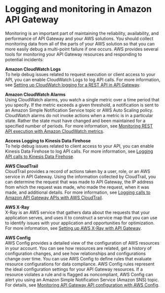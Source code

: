 # Logging and monitoring in Amazon API Gateway<a name="security-monitoring"></a>

Monitoring is an important part of maintaining the reliability, availability, and performance of API Gateway and your AWS solutions\. You should collect monitoring data from all of the parts of your AWS solution so that you can more easily debug a multi\-point failure if one occurs\. AWS provides several tools for monitoring your API Gateway resources and responding to potential incidents:

**Amazon CloudWatch Logs**  
To help debug issues related to request execution or client access to your API, you can enable CloudWatch Logs to log API calls\. For more information, see [Setting up CloudWatch logging for a REST API in API Gateway](set-up-logging.md)\.

**Amazon CloudWatch Alarms**  
Using CloudWatch alarms, you watch a single metric over a time period that you specify\. If the metric exceeds a given threshold, a notification is sent to an Amazon Simple Notification Service topic or AWS Auto Scaling policy\. CloudWatch alarms do not invoke actions when a metric is in a particular state\. Rather the state must have changed and been maintained for a specified number of periods\. For more information, see [Monitoring REST API execution with Amazon CloudWatch metrics](monitoring-cloudwatch.md)\.

**Access Logging to Kinesis Data Firehose**  
To help debug issues related to client access to your API, you can enable Kinesis Data Firehose to log API calls\. For more information, see [Logging API calls to Kinesis Data Firehose](apigateway-logging-to-kinesis.md)\.

**AWS CloudTrail**  
CloudTrail provides a record of actions taken by a user, role, or an AWS service in API Gateway\. Using the information collected by CloudTrail, you can determine the request that was made to API Gateway, the IP address from which the request was made, who made the request, when it was made, and additional details\. For more information, see [Logging calls to Amazon API Gateway APIs with AWS CloudTrail](cloudtrail.md)\. 

**AWS X\-Ray**  
X\-Ray is an AWS service that gathers data about the requests that your application serves, and uses it to construct a service map that you can use to identify issues with your application and opportunities for optimization\. For more information, see [Setting up AWS X\-Ray with API Gateway](apigateway-enabling-xray.md)\. 

**AWS Config**  
AWS Config provides a detailed view of the configuration of AWS resources in your account\. You can see how resources are related, get a history of configuration changes, and see how relationships and configurations change over time\. You can use AWS Config to define rules that evaluate resource configurations for data compliance\. AWS Config rules represent the ideal configuration settings for your API Gateway resources\. If a resource violates a rule and is flagged as noncompliant, AWS Config can alert you using an Amazon Simple Notification Service \(Amazon SNS\) topic\. For details, see [Monitoring API Gateway API configuration with AWS Config](apigateway-config.md)\. 